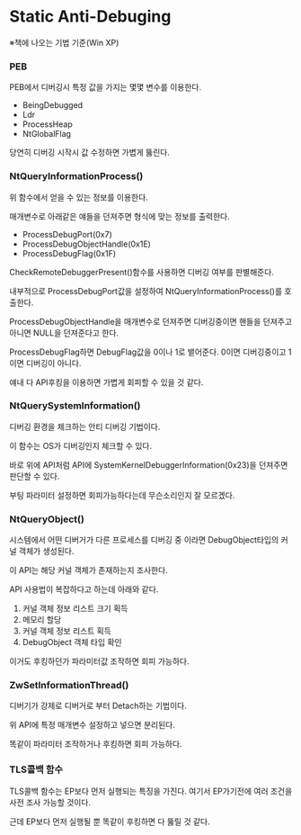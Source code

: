 # Static Anti-Debuging

※책에 나오는 기법 기준(Win XP)

### PEB

PEB에서 디버깅시 특정 값을 가지는 몇몇 변수를 이용한다.

- BeingDebugged
- Ldr
- ProcessHeap
- NtGlobalFlag

당연히 디버깅 시작시 값 수정하면 가볍게 뚫린다.

### NtQueryInformationProcess()

위 함수에서 얻을 수 있는 정보를 이용한다.

매개변수로 아래같은 얘들을 던져주면 형식에 맞는 정보를 출력한다.

- ProcessDebugPort(0x7)
- ProcessDebugObjectHandle(0x1E)
- ProcessDebugFlag(0x1F)

CheckRemoteDebuggerPresent()함수를 사용하면 디버깅 여부를 판별해준다.

내부적으로 ProcessDebugPort값을 설정하여 NtQueryInformationProcess()를 호출한다.

ProcessDebugObjectHandle을 매개변수로 던져주면 디버깅중이면 핸들을 던져주고 아니면 NULL을 던져준다고 한다.

ProcessDebugFlag하면 DebugFlag값을 0이나 1로 뱉어준다. 0이면 디버깅중이고 1이면 디버깅이 아니다.

얘내 다 API후킹을 이용하면 가볍게 회피할 수 있을 것 같다.

### NtQuerySystemInformation()

디버깅 환경을 체크하는 안티 디버깅 기법이다.

이 함수는 OS가 디버깅인지 체크할 수 있다.

바로 위에 API처럼 API에 SystemKernelDebuggerInformation(0x23)을 던져주면 판단할 수 있다.

부팅 파라미터 설정하면 회피가능하다는데 무슨소리인지 잘 모르겠다.

### NtQueryObject()

시스템에서 어떤 디버거가 다른 프로세스를 디버깅 중 이라면 DebugObject타입의 커널 객체가 생성된다.

이 API는 해당 커널 객체가 존재하는지 조사한다.

API 사용법이 복잡하다고 하는데 아래와 같다.

1. 커널 객체 정보 리스트 크기 획득
2. 메모리 할당
3. 커널 객체 정보 리스트 획득
4. DebugObject 객체 타입 확인

이거도 후킹하던가 파라미터값 조작하면 회피 가능하다.

### ZwSetInformationThread()

디버기가 강제로 디버거로 부터 Detach하는 기법이다.

위 API에 특정 매개변수 설정하고 넣으면 분리된다.

똑같이 파라미터 조작하거나 후킹하면 회피 가능하다.

### TLS콜백 함수

TLS콜백 함수는 EP보다 먼저 실행되는 특징을 가진다. 여기서 EP가기전에 여러 조건을 사전 조사 가능할 것이다.

근데 EP보다 먼저 실행될 뿐 똑같이 후킹하면 다 뚫릴 것 같다.